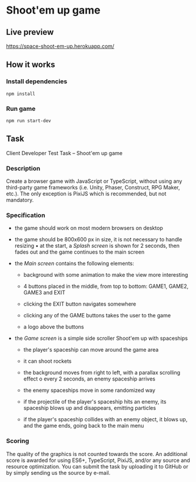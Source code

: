 # Shoot'em up game

## Live preview
https://space-shoot-em-up.herokuapp.com/
## How it works

### Install dependencies

```
npm install
```

### Run game

```
npm run start-dev
```

## Task

Client Developer Test Task – Shoot&#39;em up game

### Description

Create a browser game with JavaScript or TypeScript, without using any third-party game frameworks (i.e. Unity, Phaser, Construct, RPG Maker, etc.). The only exception is PixiJS which is recommended, but not mandatory.

### Specification

* the game should work on most modern browsers on desktop

* the game should be 800x600 px in size, it is not necessary to handle resizing • at the start, a _Splash screen_ is shown for 2 seconds, then fades out and the game continues to the main screen

* the _Main screen_ contains the following elements:
    * background with some animation to make the view more interesting

    * 4 buttons placed in the middle, from top to bottom: GAME1, GAME2, GAME3 and EXIT

    * clicking the EXIT button navigates somewhere

    * clicking any of the GAME buttons takes the user to the game

    * a logo above the buttons

* the _Game screen_ is a simple side scroller Shoot&#39;em up with spaceships

    * the player&#39;s spaceship can move around the game area

    * it can shoot rockets

    * the background moves from right to left, with a parallax scrolling effect o every 2 seconds, an enemy spaceship arrives

    * the enemy spaceships move in some randomized way

    * if the projectile of the player&#39;s spaceship hits an enemy, its spaceship blows up and disappears, emitting particles

    * if the player&#39;s spaceship collides with an enemy object, it blows up, and the game ends, going back to the main menu

### Scoring

The quality of the graphics is not counted towards the score. An additional score is awarded for using ES6+, TypeScript, PixiJS, and/or any source and resource optimization. You can submit the task by uploading it to GitHub or by simply sending us the source by e-mail.
